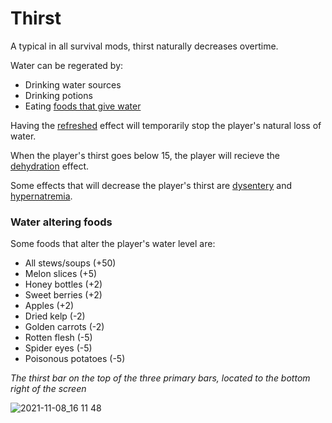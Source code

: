 # Thirst

A typical in all survival mods, thirst naturally decreases overtime.

Water can be regerated by:
- Drinking water sources
- Drinking potions
- Eating [foods that give water](https://github.com/fishcute/ToughAsClient/blob/main/Tutorial/Stats/Thirst.md#water-altering-foods)

Having the [refreshed](https://github.com/fishcute/ToughAsClient/blob/main/Tutorial/Status%20Effects/Refreshed.md) effect will temporarily stop the player's natural loss of water.

When the player's thirst goes below 15, the player will recieve the [dehydration](https://github.com/fishcute/ToughAsClient/blob/main/Tutorial/Status%20Effects/Dehydration.md) effect.

Some effects that will decrease the player's thirst are [dysentery](https://github.com/fishcute/ToughAsClient/blob/main/Tutorial/Status%20Effects/Dysentery.md) and [hypernatremia](https://github.com/fishcute/ToughAsClient/blob/main/Tutorial/Status%20Effects/Hypernatremia.md).

### Water altering foods
Some foods that alter the player's water level are:
- All stews/soups (+50)
- Melon slices (+5)
- Honey bottles (+2)
- Sweet berries (+2)
- Apples (+2)
- Dried kelp (-2)
- Golden carrots (-2)
- Rotten flesh (-5)
- Spider eyes (-5)
- Poisonous potatoes (-5)

*The thirst bar on the top of the three primary bars, located to the bottom right of the screen*

![2021-11-08_16 11 48](https://user-images.githubusercontent.com/47741160/140835868-0a36f6f7-2049-4d73-a936-4710c166b02d.png)

